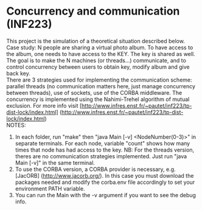 Concurrency and communication (INF223)
=====================================

This project is the simulation of a theoretical situation described below.   
Case study: N people are sharing a virtual photo album. To have access to the album, one needs to have access to the KEY. The key is shared as well. The goal is to make the N machines (or threads...) communicate, and to control concurrency between users to obtain key, modify album and give back key.  
There are 3 strategies used for implementing the communication scheme: parallel threads (no communication matters here, just manage concurrency between threads), use of sockets, use of the CORBA middleware. The concurrency is implemented using the Nahimi-Trehel algorithm of mutual exclusion. For more info visit [http://www.infres.enst.fr/~pautet/inf223/tp-dist-lock/index.html] (http://www.infres.enst.fr/~pautet/inf223/tp-dist-lock/index.html)   
NOTES:  
1) In each folder, run "make" then "java Main [-v] &lt;NodeNumber(0-3)&gt;" in separate terminals. For each node, variable "count" shows how many times that node has had access to the key. NB: For the threads version, theres are no communication strategies implemented. Just run "java Main [-v]" in the same terminal.  
2) To use the CORBA version, a CORBA provider is necessary, e.g. [JacORB] (http://www.jacorb.org/). In this case you must download the packages needed and modify the corba.env file accordingly to set your environment PATH variable.  
3) You can run the Main with the -v argument if you want to see the debug info. 
  
